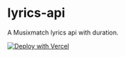# lyrics-api
A Musixmatch lyrics api with duration.

[![Deploy with Vercel](https://vercel.com/button)](https://vercel.com/new/clone?repository-url=https%3A%2F%2Fgithub.com%2Flibyzxy0%2Flyrics-api)
